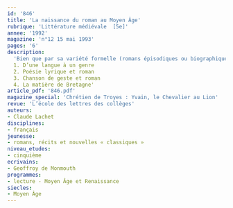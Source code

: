 ```yaml
---
id: '846'
title: 'La naissance du roman au Moyen Âge'
rubrique: 'Littérature médiévale  [5e]'
annee: '1992'
magazine: 'n°12 15 mai 1993'
pages: '6'
description: 
  'Bien que par sa variété formelle (romans épisodiques ou biographiques, romans en vers ou en prose) et thématique (romans arthuriens, romans d’aventures non arthuriens, romans dits «réalistes»), le genre romanesque domine la littérature du XIIIe siècle en langue d’oïl (au nord de la Loire), sa naissance est somme toute assez récente puisqu'elle date de la seconde moitié du XIIe siècle, à une époque où la poésie lyrique et la chanson de geste connaissent les faveurs du public. Au demeurant, avant de définir un mode narratif, le mot «roman» désigne d’abord une langue…
  1. D’une langue à un genre
  2. Poésie lyrique et roman
  3. Chanson de geste et roman
  4. La matière de Bretagne'
article_pdf: '846.pdf'
magazine_special: 'Chrétien de Troyes : Yvain, le Chevalier au Lion'
revue: 'L’école des lettres des collèges'
auteurs:
- Claude Lachet
disciplines:
- français
jeunesse:
- romans, récits et nouvelles « classiques »
niveau_etudes:
- cinquième
ecrivains:
- Geoffroy de Monmouth
programmes:
- lecture - Moyen Âge et Renaissance
siecles:
- Moyen Âge
---
```


